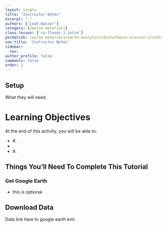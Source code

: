 ```yaml
---
layout: single
title: "Instructor Notes"
excerpt: "."
authors: ['Leah Wasser']
category: [course-materials]
class-lesson: ['co-floods-1-intro']
permalink: course-materials/earth-analytics/disturbance-erosion-1/instructor-notes/
nav-title: 'Instructor Notes'
sidebar:
  nav:
author_profile: false
comments: false
order: 2
---
```



## Setup

What they will need.


<div class='notice--success' markdown="1">

# Learning Objectives
At the end of this activity, you will be able to:

* #.
*  .
* #.

## Things You’ll Need To Complete This Tutorial

### Get Google Earth

* this is optional

## Download Data

Data link here to google earth kml.

  </div>
